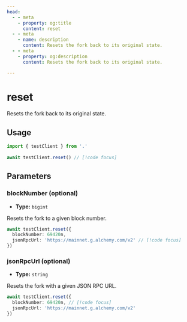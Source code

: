 ```yaml
---
head:
  - - meta
    - property: og:title
      content: reset
  - - meta
    - name: description
      content: Resets the fork back to its original state.
  - - meta
    - property: og:description
      content: Resets the fork back to its original state.

---
```


# reset

Resets the fork back to its original state.

## Usage

```ts
import { testClient } from '.'
 
await testClient.reset() // [!code focus]
```

## Parameters

### blockNumber (optional)

- **Type:** `bigint`

Resets the fork to a given block number.

```ts
await testClient.reset({
  blockNumber: 69420n,
  jsonRpcUrl: 'https://mainnet.g.alchemy.com/v2' // [!code focus]
})
```

### jsonRpcUrl (optional)

- **Type:** `string`

Resets the fork with a given JSON RPC URL.

```ts
await testClient.reset({
  blockNumber: 69420n, // [!code focus]
  jsonRpcUrl: 'https://mainnet.g.alchemy.com/v2'
})
```